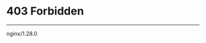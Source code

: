 <!-- 源地址: https://iot.mi.com/vela/quickapp/en/guide/start/ -->

# 403 Forbidden

* * *

nginx/1.28.0
